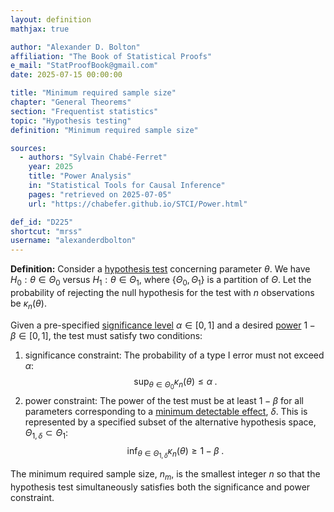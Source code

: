 ```yaml
---
layout: definition
mathjax: true

author: "Alexander D. Bolton"
affiliation: "The Book of Statistical Proofs"
e_mail: "StatProofBook@gmail.com"
date: 2025-07-15 00:00:00

title: "Minimum required sample size"
chapter: "General Theorems"
section: "Frequentist statistics"
topic: "Hypothesis testing"
definition: "Minimum required sample size"

sources:
  - authors: "Sylvain Chabé-Ferret"
    year: 2025
    title: "Power Analysis"
    in: "Statistical Tools for Causal Inference"
    pages: "retrieved on 2025-07-05"
    url: "https://chabefer.github.io/STCI/Power.html"

def_id: "D225"
shortcut: "mrss"
username: "alexanderdbolton"
---
```



**Definition:** Consider a [hypothesis test](/D/test) concerning parameter $\theta$. We have $H_0: \theta \in \Theta_0$ versus $H_1: \theta \in \Theta_1$, where $\{\Theta_0, \Theta_1\}$ is a partition of $\Theta$. Let the probability of rejecting the null hypothesis for the test with $n$ observations be $\kappa_n(\theta)$.

Given a pre-specified [significance level](/D/alpha) $\alpha \in [0,1]$ and a desired [power](/D/power) $1 - \beta \in [0,1]$, the test must satisfy two conditions:

1. significance constraint: The probability of a type I error must not exceed $\alpha$:
$$ \label{eq:type1error}
\sup_{\theta \in \Theta_0} \kappa_n(\theta) \le \alpha \; .
$$
2. power constraint: The power of the test must be at least $1 - \beta$ for all parameters corresponding to a [minimum detectable effect](/D/mde), $\delta$. This is represented by a specified subset of the alternative hypothesis space, $\Theta_{1,\delta} \subset \Theta_1$:
$$ \label{eq:power}
\inf_{\theta \in \Theta_{1,\delta}} \kappa_n(\theta) \ge 1 - \beta \; .
$$

The minimum required sample size, $n_{m}$, is the smallest integer $n$ so that the hypothesis test simultaneously satisfies both the significance and power constraint.